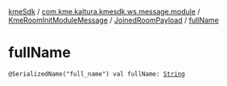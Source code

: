 [kmeSdk](../../../index.md) / [com.kme.kaltura.kmesdk.ws.message.module](../../index.md) / [KmeRoomInitModuleMessage](../index.md) / [JoinedRoomPayload](index.md) / [fullName](./full-name.md)

# fullName

`@SerializedName("full_name") val fullName: `[`String`](https://kotlinlang.org/api/latest/jvm/stdlib/kotlin/-string/index.html)